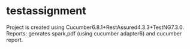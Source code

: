 # testassignment
Project is created using Cucumber6.8.1+RestAssured4.3.3+TestNG7.3.0. Reports: genrates spark,pdf (using cucumber adapter6) and cucumber report.
